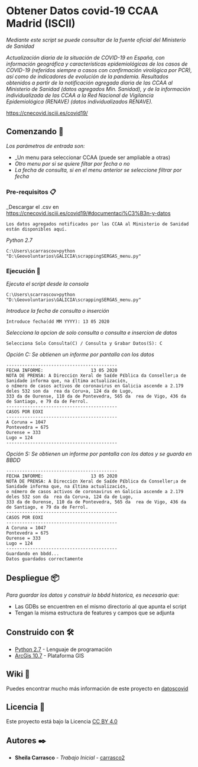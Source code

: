 # Obtener Datos covid-19 CCAA Madrid (ISCII)

_Mediante este script se puede consultar de la fuente oficial del Ministerio de Sanidad_

_Actualización diaria de la situación de COVID-19 en España, con información geográfica y características epidemiológicas de los casos de COVID-19 (referidos siempre a casos con confirmación virológica por PCR), así como de indicadores de evolución de la pandemia. Resultados obtenidos a partir de la notificación agregada diaria de las CCAA al Ministerio de Sanidad (datos agregados Min. Sanidad), y de la información individualizada de las CCAA a la Red Nacional de Vigilancia Epidemiológica (RENAVE) (datos individualizados RENAVE)._

https://cnecovid.isciii.es/covid19/



## Comenzando 🚀

 _Los parámetros de entrada son:_ 
* _Un menu para seleccionar CCAA (puede ser ampliable a otras)
* _Otro menu por si se quiere filtar por fecha o no_
* _La fecha de consulta, si en el menu anterior se seleccione filtrar por fecha_


### Pre-requisitos 📋

_Descargar el .csv en https://cnecovid.isciii.es/covid19/#documentaci%C3%B3n-y-datos

```
Los datos agregados notificados por las CCAA al Ministerio de Sanidad están disponibles aquí.
```


_Python 2.7_

```
C:\Users\scarrascov>python "D:\Geovoluntarios\GALICIA\scrappingSERGAS_menu.py"
```                  

### Ejecución 🔧

_Ejecuta el script desde la consola_

```
C:\Users\scarrascov>python "D:\Geovoluntarios\GALICIA\scrappingSERGAS_menu.py"
```

_Introduce la fecha de consulta o inserción_

```
Introduce fecha(dd MM YYYY): 13 05 2020
```

_Selecciona la opcion de solo consulta o consulta e insercion de datos_

```
Selecciona Solo Consulta(C) / Consulta y Grabar Datos(S): C
```

_Opción C: Se obtienen un informe por pantalla con los datos_

```
------------------------------------------
FECHA INFORME:                  13 05 2020
NOTA DE PRENSA: A Direcci¢n Xeral de Sa£de P£blica da Conseller¡a de Sanidade informa que, na £ltima actualizaci¢n, 
o n£mero de casos activos de coronavirus en Galicia ascende a 2.179 deles 532 son da  rea da Coru¤a, 124 da de Lugo, 
333 da de Ourense, 110 da de Pontevedra, 565 da  rea de Vigo, 436 da de Santiago, e 79 da de Ferrol.
------------------------------------------
CASOS POR EOXI
------------------------------------------
A Coruna = 1047
Pontevedra = 675
Ourense = 333
Lugo = 124
------------------------------------------
```

_Opción S: Se obtienen un informe por pantalla con los datos y se guarda en BBDD_

```
------------------------------------------
FECHA INFORME:                  13 05 2020
NOTA DE PRENSA: A Direcci¢n Xeral de Sa£de P£blica da Conseller¡a de Sanidade informa que, na £ltima actualizaci¢n, 
o n£mero de casos activos de coronavirus en Galicia ascende a 2.179 deles 532 son da  rea da Coru¤a, 124 da de Lugo, 
333 da de Ourense, 110 da de Pontevedra, 565 da  rea de Vigo, 436 da de Santiago, e 79 da de Ferrol.
------------------------------------------
CASOS POR EOXI
------------------------------------------
A Coruna = 1047
Pontevedra = 675
Ourense = 333
Lugo = 124
------------------------------------------
Guardando en bbdd...
Datos guardados correctamente
```

## Despliegue 📦

_Para guardar los datos y construir la bbdd historica, es necesario que:_
* Las GDBs se encuentren en el mismo directorio al que apunta el script
* Tengan la misma estructura de features y campos que se adjunta

## Construido con 🛠️

* [Python 2.7](https://www.python.org/download/releases/2.7/) - Lenguaje de programación
* [ArcGis 10.7](https://desktop.arcgis.com/es/arcmap/latest/get-started/installation-guide/installing-on-your-computer.htm) - Plataforma GIS

## Wiki 📖

Puedes encontrar mucho más información de este proyecto en [datoscovid](https://www.datoscovid.es/)

## Licencia 📄

Este proyecto está bajo la Licencia [CC BY 4.0](https://creativecommons.org/licenses/by/4.0/)

## Autores ✒️

* **Sheila Carrasco** - *Trabajo Inicial* - [carrasco2](https://github.com/carrasco2)



